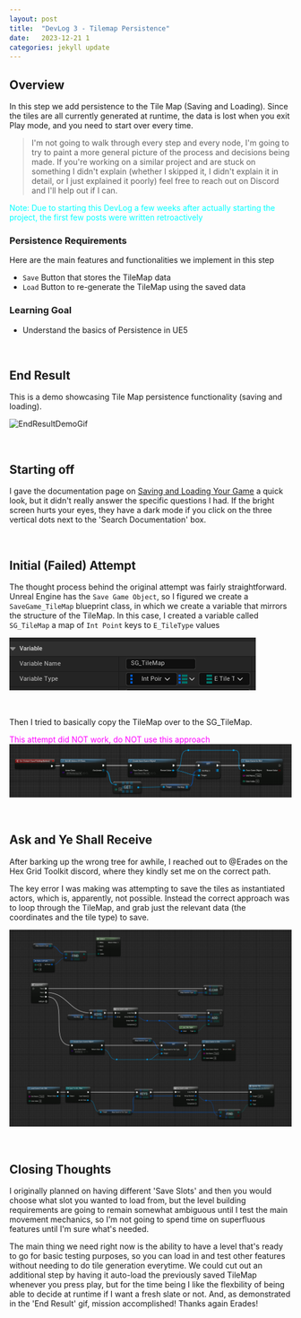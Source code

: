 ```yaml
---
layout: post
title:  "DevLog 3 - Tilemap Persistence"
date:   2023-12-21 1
categories: jekyll update
---
```


## Overview 


In this step we add persistence to the Tile Map (Saving and Loading). Since the tiles are all currently generated at runtime, the data is lost when you exit Play mode, and you need to start over every time.

> I'm not going to walk through every step and every node, I'm going to try to paint a more general picture of the process and decisions being made. If you're working on a similar project and are stuck on something I didn't explain (whether I skipped it, I didn't explain it in detail, or I just explained it poorly) feel free to reach out on Discord and I'll help out if I can.

<span style="color: cyan"> Note: Due to starting this DevLog a few weeks after actually starting the project, the first few posts were written retroactively </span>

### Persistence Requirements

Here are the main features and functionalities we implement in this step

*  `Save` Button that stores the TileMap data
*  `Load` Button to re-generate the TileMap using the saved data 

### Learning Goal

* Understand the basics of Persistence in UE5

<br>

## End Result

This is a demo showcasing Tile Map persistence functionality (saving and loading).

![EndResultDemoGif](/static/3-tilemap-persistence-assets/TileMapPersistence720.gif)

<br>

## Starting off

I gave the documentation page on [Saving and Loading Your Game](https://docs.unrealengine.com/5.3/en-US/saving-and-loading-your-game-in-unreal-engine/) a quick look, but it didn't really answer the specific questions I had. If the bright screen hurts your eyes, they have a dark mode if you click on the three vertical dots next to the 'Search Documentation' box.

<br>

## Initial (Failed) Attempt

The thought process behind the original attempt was fairly straightforward. Unreal Engine has the `Save Game Object`, so I figured we create a `SaveGame_TileMap` blueprint class, in which we create a variable that mirrors the structure of the TileMap. In this case, I created a variable called `SG_TileMap` a map of `Int Point` keys to `E_TileType` values

![SG_TileMapVariable](/static/3-tilemap-persistence-assets/SG_TileMapVariable.png)

<br>

Then I tried to basically copy the TileMap over to the SG_TileMap. 

<span style="color: magenta"> This attempt did NOT work, do NOT use this approach <span>
![IncorrectSavingApproach](/static/3-tilemap-persistence-assets/IncorrectSavingApproach.png)

<br>

## Ask and Ye Shall Receive

After barking up the wrong tree for awhile, I reached out to @Erades on the Hex Grid Toolkit discord, where they kindly set me on the correct path.

The key error I was making was attempting to save the tiles as instantiated actors, which is, apparently, not possible. Instead the correct approach was to loop through the TileMap, and grab just the relevant data (the coordinates and the tile type) to save.

![CorrectSavingAndLoadingApproach](/static/3-tilemap-persistence-assets/CorrectSavingAndLoadingApproach.png)

<br>

## Closing Thoughts

I originally planned on having different 'Save Slots' and then you would choose what slot you wanted to load from, but the level building requirements are going to remain somewhat ambiguous until I test the main movement mechanics, so I'm not going to spend time on superfluous features until I'm sure what's needed.

The main thing we need right now is the ability to have a level that's ready to go for basic testing purposes, so you can load in and test other features without needing to do tile generation everytime. We could cut out an additional step by having it auto-load the previously saved TileMap whenever you press play, but for the time being I like the flexbility of being able to decide at runtime if I want a fresh slate or not. And, as demonstrated in the 'End Result' gif, mission accomplished! Thanks again Erades!